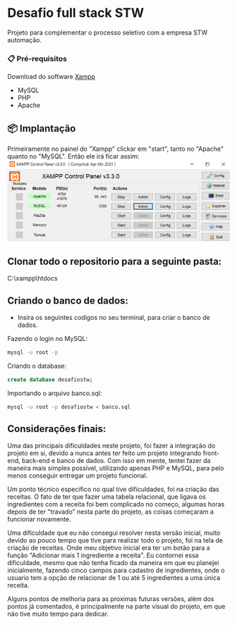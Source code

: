 # Desafio full stack STW

Projeto para complementar o processo seletivo com a empresa STW automação.

### 📋 Pré-requisitos

Download do software [Xampp](https://www.apachefriends.org/pt_br/index.html) <br>
* MySQL <br>
* PHP <br>
* Apache <br>

## 📦 Implantação

Primeiramente no painel do "Xampp" clickar em "start", tanto no "Apache" quanto no "MySQL".
Então ele irá ficar assim: <br>
![](Imagens/xampp.png)



## Clonar todo o repositorio para a seguinte pasta:
C:\xampp\htdocs



## Criando o banco de dados:

* Insira os seguintes codigos no seu terminal, para criar o banco de dados.

Fazendo o login no MySQL:
```bash
mysql -u root -p
```
Criando o database:
```sql
create database desafiostw;
```
Importando o arquivo banco.sql:
```bash
mysql -u root -p desafiostw < banco.sql
```
        


## Considerações finais:
Uma das principais dificuldades neste projeto, foi fazer a integração do projeto em si, devido a nunca antes ter feito um projeto integrando front-end, back-end e banco de dados. Com isso em mente, tentei fazer da maneira mais simples possível, utilizando apenas PHP e MySQL, para pelo menos conseguir entregar um projeto funcional.

Um ponto técnico específico no qual tive dificuldades, foi na criação das receitas. O fato de ter que fazer uma tabela relacional, que ligava os ingredientes com a receita foi bem complicado no começo, algumas horas depois de ter "travado" nesta parte do projeto, as coisas começaram a funcionar novamente.

Uma dificuldade que eu não consegui resolver nesta versão inicial, muito devido ao pouco tempo que tive para realizar todo o projeto, foi na tela de criação de receitas. Onde meu objetivo inicial era ter um botão para a função "Adicionar mais 1 ingrediente a receita". Eu contornei essa dificuldade, mesmo que não tenha ficado da maneira em que eu planejei inicialmente, fazendo cinco campos para cadastro de ingredientes, onde o usuario tem a opção de relacionar de 1 ou até 5 ingredientes a uma única receita.

Alguns pontos de melhoria para as proximas futuras versões, além dos pontos já comentados, é principalmente na parte visual do projeto, em que não tive muito tempo para dedicar.
